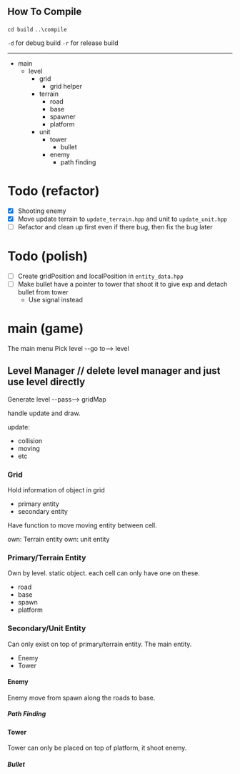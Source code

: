 ## How To Compile
`cd build`
`..\compile`

`-d` for debug build
`-r` for release build

--------------------
- main
    - level
        - grid
            - grid helper
        - terrain
            - road
            - base
            - spawner
            - platform
        - unit
            - tower
                - bullet
            - enemy
                - path finding

# Todo (refactor)
- [x] Shooting enemy
- [x] Move update terrain to `update_terrain.hpp` and unit to `update_unit.hpp`
- [ ] Refactor and clean up first even if there bug, then fix the bug later

# Todo (polish)
- [ ] Create gridPosition and localPosition in `entity_data.hpp`
- [ ] Make bullet have a pointer to tower that shoot it to give exp and detach bullet from tower
    - Use signal instead

# main (game)
The main menu
Pick level --go to--> level

## Level Manager // delete level manager and just use level directly
Generate level --pass--> gridMap

handle update and draw.

update:
- collision
- moving
- etc


### Grid
Hold information of object in grid
- primary entity
- secondary entity

Have function to move moving entity between cell.

own: Terrain entity
own: unit entity

### Primary/Terrain Entity
Own by level.
static object.
each cell can only have one on these.
- road
- base
- spawn
- platform

### Secondary/Unit Entity
Can only exist on top of primary/terrain entity.
The main entity.
- Enemy
- Tower

#### Enemy
Enemy move from spawn along the roads to base.

##### Path Finding

#### Tower
Tower can only be placed on top of platform, it shoot enemy.

##### Bullet
